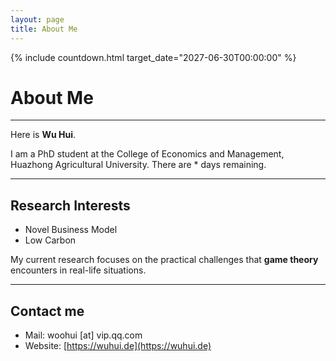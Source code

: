 ```yaml
---
layout: page
title: About Me
---
```

{% include countdown.html target_date="2027-06-30T00:00:00" %}

# About Me
---
<!-- <img src="./images/Life_Photo.JPG!min" class="floatpic"> -->

Here is **Wu Hui**.<br>

I am a PhD student at the College of Economics and Management, Huazhong Agricultural University. There are **<i id="timer">***</i>** days remaining.

---

## Research Interests

**<font color="#990000"></font>**


- Novel Business Model
- Low Carbon

My current research focuses on the practical challenges that **game theory** encounters in real-life situations.

---

<!-- ## News and Updates

- Dec 19, 2024：The first paper of my doctoral phase has been completed and submitted for publication🥰.
- **Dec 20, 2024**：Desk Rejected by AE 😭.
- Dec 21, 2024: Submit the paper to another marketing journal . Kindly consider it favorably.

---
-->

## Contact me

- Mail: woohui [at] vip.qq.com
- Website: [https://wuhui.de](https://wuhui.de)



